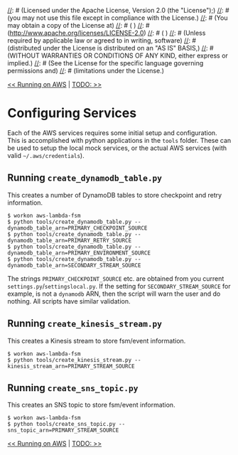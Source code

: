 [//]: # (Copyright 2016 Workiva Inc.)
[//]: # ( )
[//]: # (Licensed under the Apache License, Version 2.0 (the "License");)
[//]: # (you may not use this file except in compliance with the License.)
[//]: # (You may obtain a copy of the License at)
[//]: # ( )
[//]: # (http://www.apache.org/licenses/LICENSE-2.0)
[//]: # ( )
[//]: # (Unless required by applicable law or agreed to in writing, software)
[//]: # (distributed under the License is distributed on an "AS IS" BASIS,)
[//]: # (WITHOUT WARRANTIES OR CONDITIONS OF ANY KIND, either express or implied.)
[//]: # (See the License for the specific language governing permissions and)
[//]: # (limitations under the License.)

[<< Running on AWS](AWS.md) | [TODO: >>](TODO.md)

# Configuring Services

Each of the AWS services requires some initial setup and configuration. This is accomplished with 
python applications in the `tools` folder. These can be used to setup the local mock services, or
the actual AWS services (with valid `~/.aws/credentials`).
    
## Running `create_dynamodb_table.py`
 
This creates a number of DynamoDB tables to store checkpoint and retry information.
 
    $ workon aws-lambda-fsm
    $ python tools/create_dynamodb_table.py --dynamodb_table_arn=PRIMARY_CHECKPOINT_SOURCE
    $ python tools/create_dynamodb_table.py --dynamodb_table_arn=PRIMARY_RETRY_SOURCE
    $ python tools/create_dynamodb_table.py --dynamodb_table_arn=PRIMARY_ENVIRONMENT_SOURCE
    $ python tools/create_dynamodb_table.py --dynamodb_table_arn=SECONDARY_STREAM_SOURCE
    
The strings `PRIMARY_CHECKPOINT_SOURCE` etc. are obtained from you current `settings.py`/`settingslocal.py`.
If the setting for `SECONDARY_STREAM_SOURCE` for example, is not a `dynamodb` ARN, then the script will
warn the user and do nothing. All scripts have similar validation.
    
## Running `create_kinesis_stream.py`
 
This creates a Kinesis stream to store fsm/event information.
 
    $ workon aws-lambda-fsm
    $ python tools/create_kinesis_stream.py --kinesis_stream_arn=PRIMARY_STREAM_SOURCE
    
## Running `create_sns_topic.py`
 
This creates an SNS topic to store fsm/event information.
 
    $ workon aws-lambda-fsm
    $ python tools/create_sns_topic.py --sns_topic_arn=PRIMARY_STREAM_SOURCE
    
[<< Running on AWS](AWS.md) | [TODO: >>](TODO.md)
